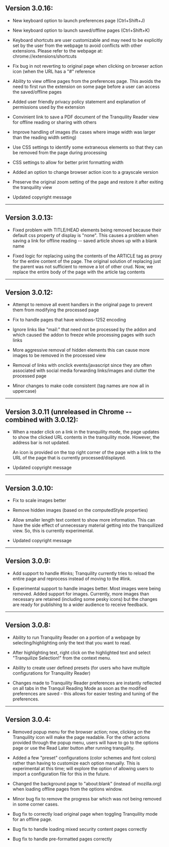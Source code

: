 ## Version 3.0.16:

* New keyboard option to launch preferences page (Ctrl+Shift+J)

* New keyboard option to launch saved/offline pages (Ctrl+Shift+K)

* Keyboard shortcuts are user customizable and may need to be explicitly
  set by the user from the webpage to avoid conflicts with other extensions.
  Please refer to the webpage at: chrome://extensions/shortcuts

* Fix bug in not reverting to original page when clicking on browser action
  icon (when the URL has a "#" reference

* Ability to view offline pages from the preferences page.  This avoids the
  need to first run the extension on some page before a user can access the
  saved/offline pages

* Added user friendly privacy policy statement and explanation of permissions
  used by the extension

* Convinient link to save a PDF document of the Tranquility Reader view
  for offline reading or sharing with others

* Improve handling of images (fix cases where image width was larger
  than the reading width setting)

* Use CSS settings to identify some extraneous elements so that they
  can be removed from the page during processing

* CSS settings to allow for better print formatting width

* Added an option to change browser action icon to a grayscale version

* Preserve the original zoom setting of the page and restore
  it after exiting the tranquility view

* Updated copyright message

--------------------------------

## Version 3.0.13:

* Fixed problem with TITLE/HEAD elements being removed because their
  default css property of display is "none".  This causes a problem
  when saving a link for offline reading -- saved article shows up
  with a blank name

* Fixed logic for replacing using the contents of the ARTICLE tag as
  proxy for the entire content of the page.  The original solution of
  replacing just the parent was not sufficient to remove a lot of other
  crud.  Now, we replace the entire body of the page with the article
  tag contents

--------------------------------

## Version 3.0.12:

* Attempt to remove all event handlers in the original page to prevent
  them from modifying the processed page

* Fix to handle pages that have windows-1252 encoding

* Ignore links like "mail:" that need not be processed by the addon
  and which caused the addon to freeze while processing pages with such links

* More aggressive removal of hidden elements
  this can cause more images to be removed in the processed view

* Removal of links with onclick events/javascript since they are often
  associated with social media forwarding links/images and clutter the
  processed page

* Minor changes to make code consistent (tag names are now all in uppercase)

--------------------------------

## Version 3.0.11 (unreleased in Chrome -- combined with 3.0.12):

* When a reader click on a link in the tranquility mode, the page
  updates to show the clicked URL contents in the tranquility mode.
  However, the address bar is not updated.

  An icon is provided on the top right corner of the page with a
  link to the URL of the page that is currently processed/displayed.

* Updated copyright message

--------------------------------

## Version 3.0.10:

* Fix to scale images better

* Remove hidden images (based on the computedStyle properties)

* Allow smaller length text content to show more information.
  This can have the side effect of unnecessary material getting
  into the tranquilized view.  So, this is currently experimental.

* Updated copyright message

--------------------------------

## Version 3.0.9:

* Add support to handle #links; Tranquility currently tries to
  reload the entire page and reprocess instead of moving to the
  #link.

* Experimental support to handle images better.  Most images were
  being removed.  Added support for images.  Currently, more images
  than necessary are retained (including some pesky icons) but
  the changes are ready for publishing to a wider audience to
  receive feedback.

--------------------------------

## Version 3.0.8:

* Ability to run Tranquility Reader on a portion of a webpage 
  by selecting/highlighting only the text that you want to read.

* After highlighting text, right click on the highlighted text 
  and select "Tranquilize Selection!" from the context menu. 

* Ability to create user defined presets (for users who have 
  multiple configurations for Tranquility Reader)

* Changes made to Tranquility Reader preferences are instantly 
  reflected on all tabs in the Tranquil Reading Mode as soon 
  as the modified preferences are saved - this allows for 
  easier testing and tuning of the preferences. 

-------------------------------

## Version 3.0.4: 

* Removed popup menu for the browser action; now, clicking on 
  the Tranquility icon will make the page readable. For the 
  other actions provided through the popup menu, users will have 
  to go to the options page or use the Read Later button after 
  running tranquility.

* Added a few "preset" configurations (color schemes and font colors) 
  rather than having to customize each option manually. 
  This is experimental at this time; will explore the option of 
  allowing users to import a configuration file for this in the future.

* Changed the background page to "about:blank" (instead of mozilla.org) 
  when loading offline pages from the options window.

* Minor bug fix to remove the progress bar which was not being removed 
  in some corner cases.

* Bug fix to correctly load original page when toggling Tranquility mode 
  for an offline page.

* Bug fix to handle loading mixed security content pages correctly

* Bug fix to handle pre-formatted pages correctly 
